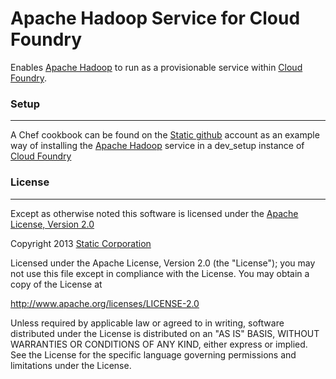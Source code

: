 # Apache Hadoop Service for Cloud Foundry 

Enables [Apache Hadoop][3] to run as a provisionable service within [Cloud Foundry][2].

### Setup
--- 
A Chef cookbook can be found on the [Static github][4] account as an example way of installing the [Apache Hadoop][3] service in a dev_setup instance of [Cloud Foundry][2]


### License
---
Except as otherwise noted this software is licensed under the [Apache License, Version 2.0](http://www.apache.org/licenses/LICENSE-2.0.html)

Copyright 2013 [Static Corporation][1]

Licensed under the Apache License, Version 2.0 (the "License");
you may not use this file except in compliance with the License.
You may obtain a copy of the License at

  http://www.apache.org/licenses/LICENSE-2.0

Unless required by applicable law or agreed to in writing, software
distributed under the License is distributed on an "AS IS" BASIS,
WITHOUT WARRANTIES OR CONDITIONS OF ANY KIND, either express or implied.
See the License for the specific language governing permissions and
limitations under the License.


[1]: http://www.static.com
[2]: http://www.cloudfoundry.org
[3]: http://hadoop.apache.org
[4]: http://www.github.com/staticcorp
